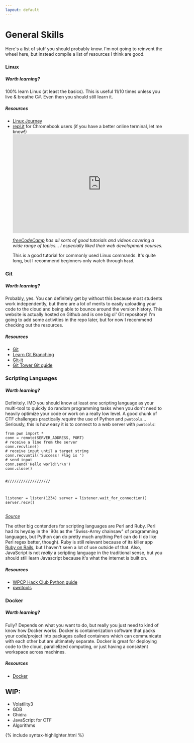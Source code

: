```yaml
---
layout: default
---
```



<div class='container'>
<h1 class='display-1 text-center'>General Skills</h1>

<p>Here's a list of stuff you should probably know. I'm not going to reinvent the wheel here, but instead compile a list of resources I think are good.</p>

<h3>Linux</h3>
<h5><i>Worth learning?</i></h5>
<p>100% learn Linux (at least the basics). This is useful 11/10 times unless you live & breathe C#. Even then you should still learn it.</p>
<h5>Resources</h5>
<ul>
<li><a href="https://linuxjourney.com/">Linux Journey</a></li>
<li><a href="https://replit.com/">repl.it</a> for Chromebook users (if you have a better online terminal, let me know!)</li>
<iframe id='linux_player' width="560" height="315" src="https://www.youtube-nocookie.com/embed/ZtqBQ68cfJc" title="YouTube video player" frameborder="0" allow="accelerometer; clipboard-write; encrypted-media; gyroscope; picture-in-picture" allowfullscreen></iframe>
<p class='text-muted'><i><a href='https://www.freecodecamp.org/'>freeCodeCamp</a> has all sorts of good tutorials and videos covering a wide range of topics... I especially liked their web development courses.</i></p>
<p>This is a good tutorial for commonly used Linux commands. It's quite long, but I recommend beginners only watch through <kbd><code>head</code></kbd>.</p>
</ul>

<h3>Git</h3>
<h5><i>Worth learning?</i></h5>
<p>Probably, yes. You can definitely get by without this because most students work independently, but there are a lot of merits to easily uploading your code to the cloud and being able to bounce around the version history. This website is actually hosted on Github and is one big ol' Git repository! I'm going to add some activities in the repo later, but for now I recommend checking out the resources.</p>
<h5>Resources</h5>
<ul>
<li><a href='https://git-scm.com/'>Git</a></li>
<li><a href='https://learngitbranching.js.org/'>Learn Git Branching</a></li>
<li><a href='https://github.com/jlord/git-it-electron/releases'>Git-it</a></li>
<li><a href='https://www.git-tower.com/learn/git/ebook/'>Git Tower Git guide</a></li>
</ul>


<h3>Scripting Languages</h3>
<h5><i>Worth learning?</i></h5>
<p>Definitely. IMO you should know at least one scripting language as your multi-tool to quickly do random programming tasks when you don't need to heavily optimize your code or work on a really low level. A good chunk of CTF challenges practically <i>require</i> the use of Python and <kbd><code>pwntools</code></kbd>... Seriously, this is how easy it is to connect to a web server with <kbd><code>pwntools</code></kbd>:</p>

<div class="col-4">
<pre><code>from pwn import *
conn = remote(SERVER_ADDRESS, PORT)
# receive a line from the server
conn.recvline()
# receive input until a target string
conn.recvuntil('Success! Flag is ')
# send input
conn.send('Hello world!\r\n')
conn.close()

#///////////////////

listener = listen(1234)
server = listener.wait_for_connection()
server.recv()
</code></pre>
</div>
<p class='text-muted'><i><a href='https://es7evam.gitbook.io/security-studies/exploitation/sockets/03-connections-with-pwntools'>Source</a></i></p>
<p>The other big contenders for scripting languages are Perl and Ruby. Perl had its heyday in the '90s as the "Swiss-Army chainsaw" of programming languages, but Python can do pretty much anything Perl can do (I do like Perl regex better, though). Ruby is still relevant because of its killer app <a href='https://rubyonrails.org/'>Ruby on Rails</a>, but I haven't seen a lot of use outside of that. Also, JavaScript is not <i>really</i> a scripting language in the traditional sense, but you should still learn Javascript because it's what the internet is built on.</p>
<h5>Resources</h5>
<ul>
<li><a href='{{ site.baseurl }}/tutorials/python.html'>WPCP Hack Club Python guide</a></li>
<li><a href='https://docs.pwntools.com/en/stable/'>pwntools</a></li>
</ul>

<h3>Docker</h3>
<h5><i>Worth learning?</i></h5>
<p>Fully? Depends on what you want to do, but really you just need to kind of know how Docker works. Docker is containerization software that packs your code/project into packages called containers which can communicate with each other but are ultimately separate. Docker is great for deploying code to the cloud, parallelized computing, or just having a consistent workspace across machines.</p>

<h5>Resources</h5>
<ul>
<li><a href='https://www.docker.com/'>Docker</a></li>
</ul>

<h2>WIP:</h2>
<ul>
<li>Volatility3</li>
<li>GDB</li>
<li>Ghidra</li>
<li>JavaScript for CTF</li>
<li>Algorithms</li>
</ul>


</div>

{% include syntax-highlighter.html %}